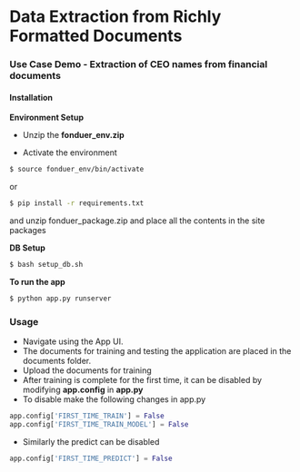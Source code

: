# Data Extraction from Richly Formatted Documents

### Use Case Demo - Extraction of CEO names from financial documents


#### Installation

**Environment Setup**

- Unzip the **fonduer_env.zip** 

- Activate the environment
```sh
$ source fonduer_env/bin/activate
```
or 

```sh
$ pip install -r requirements.txt
```
and unzip fonduer_package.zip and place all the contents in the site packages

**DB Setup**

```sh
$ bash setup_db.sh
```

**To run the app**

```sh
$ python app.py runserver
```

### Usage

- Navigate using the App UI. 
- The documents for training and testing the application are placed in the documents folder.
- Upload the documents for training
- After training is complete for the first time, it can be disabled by modifying **app.config** in **app.py**
- To disable make the following changes in app.py
```python
app.config['FIRST_TIME_TRAIN'] = False
app.config['FIRST_TIME_TRAIN_MODEL'] = False
```
- Similarly the predict can be disabled 
```python
app.config['FIRST_TIME_PREDICT'] = False
```